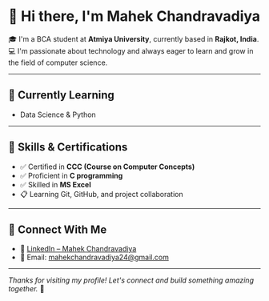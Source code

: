 # 👋 Hi there, I'm Mahek Chandravadiya

🎓 I'm a BCA student at **Atmiya University**, currently based in **Rajkot, India**.  
💻 I'm passionate about technology and always eager to learn and grow in the field of computer science.

---

## 🌱 Currently Learning
- Data Science & Python

---

## 🧰 Skills & Certifications
- ✅ Certified in **CCC (Course on Computer Concepts)**
- ✅ Proficient in **C programming**
- ✅ Skilled in **MS Excel**
- 📋 Learning Git, GitHub, and project collaboration

---

## 🔗 Connect With Me
- 💼 [LinkedIn – Mahek Chandravadiya](https://www.linkedin.com/in/mahek-chandravadiya)
- 📧 Email:  [mahekchandravadiya24@gmail.com](mailto:mahekchandravadiya24@gmail.com)  

---

_Thanks for visiting my profile! Let's connect and build something amazing together._ 🚀
